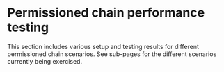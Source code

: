 # Permissioned chain performance testing

This section includes various setup and testing results for different permissioned chain scenarios. See sub-pages for the different scenarios currently being exercised.
